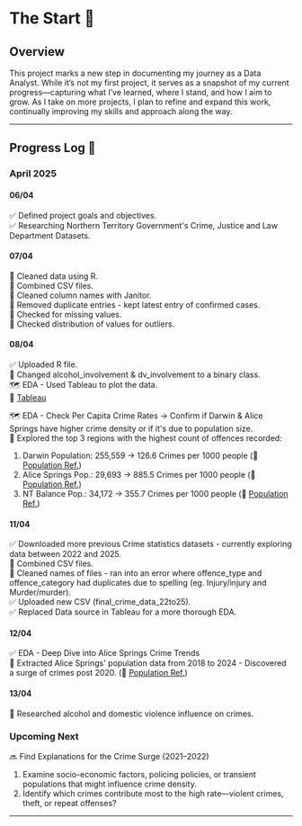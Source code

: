 # The Start 📍

## Overview  
This project marks a new step in documenting my journey as a Data Analyst. While it’s not my first project, it serves as a snapshot of my current progress—capturing what I’ve learned, where I stand, and how I aim to grow. As I take on more projects, I plan to refine and expand this work, continually improving my skills and approach along the way.

---

## Progress Log 📜  

### **April 2025**  
#### **06/04**  
✅ Defined project goals and objectives.  
✅ Researching Northern Territory Government's Crime, Justice and Law Department Datasets.  

#### **07/04**  
🧼 Cleaned data using R.  
🧼 Combined CSV files.  
🧼 Cleaned column names with Janitor.  
🧼 Removed duplicate entries - kept latest entry of confirmed cases.  
🧼 Checked for missing values.  
🧼 Checked distribution of values for outliers.  

#### **08/04**
✅ Uploaded R file.  
🧼 Changed alcohol_involvement & dv_involvement to a binary class.  
🗺️ EDA - Used Tableau to plot the data.  
🔗 [Tableau](https://public.tableau.com/app/profile/jeffy.i/viz/NTCrimeStatistics-AnAnalysisProject/CrimesRecordedbyYear)

🗺️ EDA - Check Per Capita Crime Rates → Confirm if Darwin & Alice Springs have higher crime density or if it's due to population size.  
🔎 Explored the top 3 regions with the highest count of offences recorded:

1. Darwin Population: 255,559 → 126.6 Crimes per 1000 people (🔗 [Population Ref.](https://nteconomy.nt.gov.au/population))
2. Alice Springs Pop.: 29,693 → 885.5 Crimes per 1000 people (🔗 [Population Ref.](https://profile.id.com.au/rda-northern-territory/population-estimate?WebID=100))
3. NT Balance Pop.: 34,172 → 355.7 Crimes per 1000 people (🔗 [Population Ref.](https://www.abs.gov.au/census/find-census-data/quickstats/2021/SOS73))

#### **11/04**
✅ Downloaded more previous Crime statistics datasets - currently exploring data between 2022 and 2025.  
🧼 Combined CSV files.  
🧼 Cleaned names of files - ran into an error where offence_type and offence_category had duplicates due to spelling (eg. Injury/injury and Murder/murder).  
✅ Uploaded new CSV (final_crime_data_22to25).  
✅ Replaced Data source in Tableau for a more thorough EDA.  

#### **12/04**
✅ EDA - Deep Dive into Alice Springs Crime Trends  
🔎 Extracted Alice Springs' population data from 2018 to 2024 - Discovered a surge of crimes post 2020. (🔗 [Population Ref.](https://profile.id.com.au/rda-northern-territory/population-estimate?WebID=100))  

#### **13/04**  
🔎 Researched alcohol and domestic violence influence on crimes.  

### **Upcoming Next**  
🔜 Find Explanations for the Crime Surge (2021–2022)  

1. Examine socio-economic factors, policing policies, or transient populations that might influence crime density.
2. Identify which crimes contribute most to the high rate—violent crimes, theft, or repeat offenses?

---
